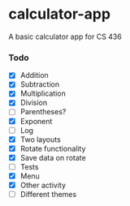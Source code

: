 # calculator-app
A basic calculator app for CS 436

### Todo
- [x] Addition
- [x] Subtraction
- [x] Multiplication
- [x] Division
- [ ] Parentheses?
- [x] Exponent
- [ ] Log
- [x] Two layouts
- [x] Rotate functionality
- [x] Save data on rotate
- [ ] Tests
- [x] Menu
- [x] Other activity
- [ ] Different themes
